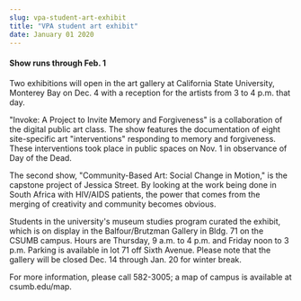 ```yaml
---
slug: vpa-student-art-exhibit
title: "VPA student art exhibit"
date: January 01 2020
---
```


 
<h4>Show runs through Feb. 1</h4>
<p>
  Two exhibitions will open in the art gallery at California State University,
  Monterey Bay on Dec. 4 with a reception for the artists from 3 to 4 p.m. that
  day.
</p>
<p>
  "Invoke: A Project to Invite Memory and Forgiveness" is a collaboration of the
  digital public art class. The show features the documentation of eight
  site-specific art "interventions" responding to memory and forgiveness. These
  interventions took place in public spaces on Nov. 1 in observance of Day of
  the Dead.
</p>
<p>
  The second show, "Community-Based Art: Social Change in Motion," is the
  capstone project of Jessica Street. By looking at the work being done in South
  Africa with HIV/AIDS patients, the power that comes from the merging of
  creativity and community becomes obvious.
</p>
<p>
  Students in the university's museum studies program curated the exhibit, which
  is on display in the Balfour/Brutzman Gallery in Bldg. 71 on the CSUMB campus.
  Hours are Thursday, 9 a.m. to 4 p.m. and Friday noon to 3 p.m. Parking is
  available in lot 71 off Sixth Avenue. Please note that the gallery will be
  closed Dec. 14 through Jan. 20 for winter break.
</p>
<p>
  For more information, please call 582-3005; a map of campus is available at
  csumb.edu/map.
</p>
 
